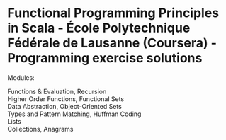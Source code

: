 # Functional Programming Principles in Scala - École Polytechnique Fédérale de Lausanne (Coursera) - Programming exercise solutions

Modules:  

Functions & Evaluation, Recursion  
Higher Order Functions, Functional Sets  
Data Abstraction, Object-Oriented Sets  
Types and Pattern Matching, Huffman Coding  
Lists  
Collections, Anagrams  

